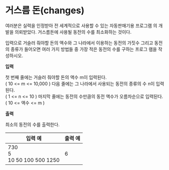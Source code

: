거스름 돈(changes)
====================================

여러분은 실력을 인정받아 전 세계적으로 사용할 수 있는 자동판매기용 프로그램
의 개발을 의뢰받았다. 거스름돈에 사용될 동전의 수를 최소화하는 것이다.

입력으로 거슬러 줘야할 돈의 액수와 그 나라에서 이용하는 동전의 가짓수 그리고
동전의 종류가 들어오면 여러 가지 방법들 중 가장 적은 동전의 수를 구하는 프로그
램을 작성하시오.

**입력** 

첫 번째 줄에는 거슬러 줘야할 돈의 액수 m이 입력된다.  
( 10 <= m <= 10,000 )
다음 줄에는 그 나라에서 사용되는 동전의 종류의 수 n이 입력된다.  
( 1 <= n <= 10 )
마지막 줄에는 동전의 수만큼의 동전 액수가 오름차순으로 입력된다.  
( 10 <= 액수 <= m )

**출력**  

최소의 동전의 수를 출력한다.

| 입력 예 | 출력 예     |
|---|---|
| 730 <br> 5 <br> 10 50 100 500 1250 | 6 |